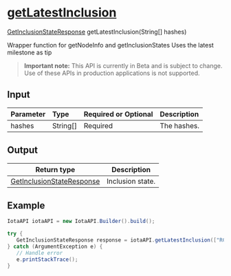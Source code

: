 
# [getLatestInclusion](https://github.com/iotaledger/iota-java/blob/dev/jota/src/main/java/jota/IotaAPI.java#L909)
 [GetInclusionStateResponse](https://github.com/iotaledger/iota-java/blob/dev/jota/src/main/java/jota/dto/response/GetInclusionStateResponse.java) getLatestInclusion(String[] hashes)

Wrapper function for getNodeInfo and getInclusionStates  Uses the latest milestone as tip
> **Important note:** This API is currently in Beta and is subject to change. Use of these APIs in production applications is not supported.

## Input
| Parameter       | Type | Required or Optional | Description |
|:---------------|:--------|:--------| :--------|
| hashes | String[] | Required | The hashes. |
    
## Output
| Return type | Description |
|--|--|
| [GetInclusionStateResponse](https://github.com/iotaledger/iota-java/blob/dev/jota/src/main/java/jota/dto/response/GetInclusionStateResponse.java)  | Inclusion state. |



 ## Example
 
 ```Java
 IotaAPI iotaAPI = new IotaAPI.Builder().build();

try { 
    GetInclusionStateResponse response = iotaAPI.getLatestInclusion(["RCQJENJNZHQYRBCQJGXN9XXQIGSQ99ROHJJZVETXAUZXWWPMUJBQ9BPQOA9YCDHYIXZCHBQMSGQAWPYYP", "DSTAVMKCIYCEUGMEDZRECLJEPVAAWXISKEVTMVXRLXQCBBNEGSYHBJREEORWRIPUUIIVGXYAIBLYLRUQQ"]);
} catch (ArgumentException e) { 
    // Handle error
    e.printStackTrace(); 
}
 ```
